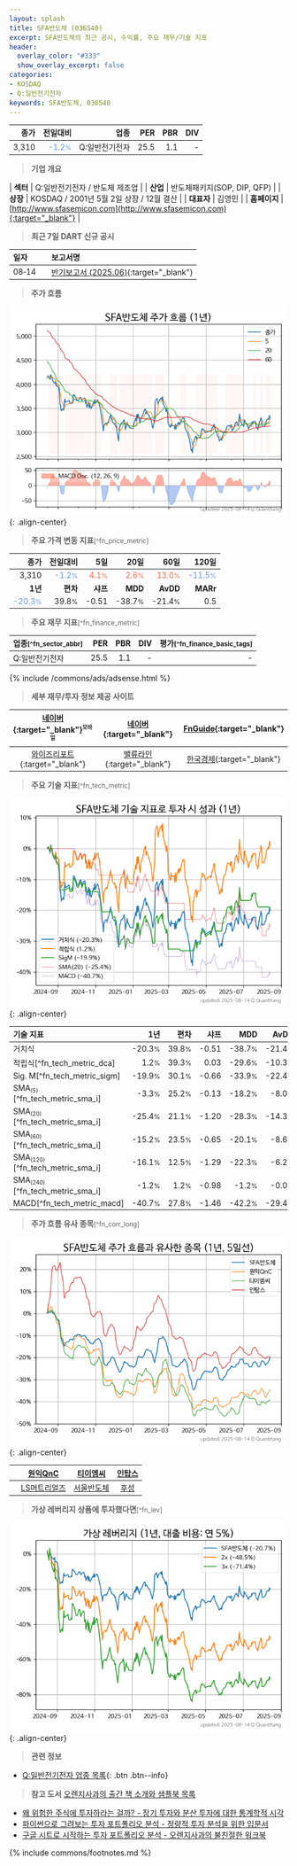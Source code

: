 ```yaml
---
layout: splash
title: SFA반도체 (036540)
excerpt: SFA반도체의 최근 공시, 수익률, 주요 재무/기술 지표
header:
  overlay_color: "#333"
  show_overlay_excerpt: false
categories:
- KOSDAQ
- Q:일반전기전자
keywords: SFA반도체, 036540
---
```


| **종가** | **전일대비** | **업종** | **PER** | **PBR** | **DIV** |
| -------: | -----------: | -------: | ------: | ------: | ------: |
| 3,310 | <span style="color: cornflowerblue">-1.2<small>%</small></span> | Q:일반전기전자 | 25.5 | 1.1 | - |

<!-- more -->


> **기업 개요**<a id="company"></a>

| <span style="white-space:nowrap;">**섹터**</span> | Q:일반전기전자 / 반도체 제조업 |
| <span style="white-space:nowrap;">**산업**</span> | 반도체패키지(SOP, DIP, QFP) |
| <span style="white-space:nowrap;">**상장**</span> | KOSDAQ / 2001년 5월 2일 상장 / 12월 결산 |
| <span style="white-space:nowrap;">**대표자**</span> | 김영민 |
| <span style="white-space:nowrap;">**홈페이지**</span> | [http://www.sfasemicon.com](http://www.sfasemicon.com){:target="_blank"} |


> **최근 7일 DART 신규 공시**<a id="dart"></a>

| **일자** |      | **보고서명** |
| :------- | :--- | :----------- |
| 08&#x2011;14 | | [반기보고서 (2025.06)](https://dart.fss.or.kr/dsaf001/main.do?rcpNo=20250814000975){:target="_blank"} |


> **주가 흐름**<a id="price"></a>

![036540](/stock/images/036540.png){: .align-center}


> **주요 가격 변동 지표**<small>[^fn_price_metric]</small>

| **종가** | **전일대비** | **5일** | **20일** | **60일** | **120일** |
| -------: | -----------: | ------: | -------: | -------: | --------: |
| 3,310 | <span style="color: cornflowerblue">-1.2<small>%</small></span> | <span style="color: tomato">4.1<small>%</small></span> | <span style="color: tomato">2.6<small>%</small></span> | <span style="color: tomato">13.0<small>%</small></span> | <span style="color: cornflowerblue">-11.5<small>%</small></span> |
| **1년** | **편차** | **샤프** | **MDD** | **AvDD** | **MARr** |
| <span style="color: cornflowerblue">-20.3<small>%</small></span> | 39.8<small>%</small> | -0.51 | -38.7<small>%</small> | -21.4<small>%</small> | 0.5 |


> **주요 재무 지표**<small>[^fn_finance_metric]</small>

| **업종**<small>[^fn_sector_abbr]</small> | **PER** | **PBR** | **DIV** | **평가**<small>[^fn_finance_basic_tags]</small> |
| :--------------------------------------- | ------: | ------: | ------: | ----------------------------------------------: |
| Q:일반전기전자 | 25.5 | 1.1 | - | - |



{% include /commons/ads/adsense.html %}

> **세부 재무/투자 정보 제공 사이트**

| [네이버](https://m.stock.naver.com/domestic/stock/036540/finance/summary){:target="_blank"}<sup><small>모바일</small></sup> | [네이버](https://finance.naver.com/item/coinfo.naver?code=036540){:target="_blank"} | [FnGuide](https://comp.fnguide.com/SVO2/ASP/SVD_Invest.asp?gicode=A036540&MenuYn=Y){:target="_blank"} |
| :---: | :---: | :---: |
| [와이즈리포트](https://comp.wisereport.co.kr/company/c1040001.aspx?cmp_cd=036540){:target="_blank"} | [밸류라인](https://www.valueline.co.kr/finance/summary/036540){:target="_blank"} | [한국경제](https://markets.hankyung.com/stock/036540/financial-summary){:target="_blank"} |


> **주요 기술 지표**<small>[^fn_tech_metric]</small>


![036540](/stock/images/036540_tech.png){: .align-center}

| **기술 지표** | **1년** | **편차** | **샤프** | **MDD** | **AvDD** |
| :------------ | ------: | -----------: | -------: | ------: | -------: |
| 거치식 | -20.3<small>%</small> | 39.8<small>%</small> | -0.51 | -38.7<small>%</small> | -21.4<small>%</small> |
| 적립식[^fn_tech_metric_dca] | 1.2<small>%</small> | 39.3<small>%</small> | 0.03 | -29.6<small>%</small> | -10.3<small>%</small> |
| Sig. M[^fn_tech_metric_sigm] | -19.9<small>%</small> | 30.1<small>%</small> | -0.66 | -33.9<small>%</small> | -22.4<small>%</small> |
| SMA<small><sub>(5)</sub></small>[^fn_tech_metric_sma_i] | -3.3<small>%</small> | 25.2<small>%</small> | -0.13 | -18.2<small>%</small> | -8.0<small>%</small> |
| SMA<small><sub>(20)</sub></small>[^fn_tech_metric_sma_i] | -25.4<small>%</small> | 21.1<small>%</small> | -1.20 | -28.3<small>%</small> | -14.3<small>%</small> |
| SMA<small><sub>(60)</sub></small>[^fn_tech_metric_sma_i] | -15.2<small>%</small> | 23.5<small>%</small> | -0.65 | -20.1<small>%</small> | -8.6<small>%</small> |
| SMA<small><sub>(120)</sub></small>[^fn_tech_metric_sma_i] | -16.1<small>%</small> | 12.5<small>%</small> | -1.29 | -22.3<small>%</small> | -6.2<small>%</small> |
| SMA<small><sub>(240)</sub></small>[^fn_tech_metric_sma_i] | -1.2<small>%</small> | 1.2<small>%</small> | -0.98 | -1.2<small>%</small> | -0.0<small>%</small> |
| MACD[^fn_tech_metric_macd] | -40.7<small>%</small> | 27.8<small>%</small> | -1.46 | -42.2<small>%</small> | -29.4<small>%</small> |


> **주가 흐름 유사 종목**<a id="corr"></a><small>[^fn_corr_long]</small>

![036540](/stock/images/036540_corr.png){: .align-center}

|       | [원익QnC](/074600/) | [티이엠씨](/425040/) | [인탑스](/049070/) |
| :---: | :------------------------------------: | :------------------------------------: | :------------------------------------: |
|       | [LS머트리얼즈](/417200/) | [서울반도체](/046890/) | [후성](/093370/) |


> **가상 레버리지 상품에 투자했다면**<a id="2x"></a><small>[^fn_lev]</small>

![036540](/stock/images/036540_2x.png){: .align-center}


> **관련 정보**

- [Q:일반전기전자 업종 목록](/stats/sector/kosdaq_업종_일반전기전자_종목/){: .btn .btn--info}

> **참고 도서** [오렌지사과의 출간 책 소개와 샘플북 목록](https://kongdori.tistory.com/691)

- [왜 위험한 주식에 투자하라는 걸까? - 장기 투자와 분산 투자에 대한 통계학적 시각](https://kongdori.tistory.com/421)
- [파이썬으로 그려보는 투자 포트폴리오 분석  - 정량적 투자 분석을 위한 입문서](https://kongdori.tistory.com/643)
- [구글 시트로 시작하는 투자 포트폴리오 분석 - 오렌지사과의 불친절한 워크북](https://kongdori.tistory.com/449)


{% include commons/footnotes.md %}